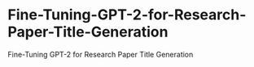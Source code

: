 # Fine-Tuning-GPT-2-for-Research-Paper-Title-Generation
Fine-Tuning GPT-2 for Research Paper Title Generation
